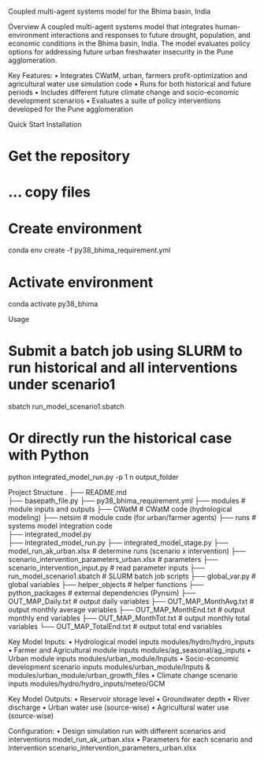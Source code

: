 Coupled multi-agent systems model for the Bhima basin, India


Overview
A coupled multi-agent systems model that integrates human-environment interactions and responses to future drought, population, and economic conditions in the Bhima basin, India. The model evaluates policy options for addressing future urban freshwater insecurity in the Pune agglomeration.


Key Features:
•	Integrates CWatM, urban, farmers profit-optimization and agricultural water use simulation code
•	Runs for both historical and future periods
•	Includes different future climate change and socio-economic development scenarios 
•	Evaluates a suite of policy interventions developed for the Pune agglomeration 


Quick Start
Installation
# Get the repository 
# ... copy files 

# Create environment 
conda env create -f py38_bhima_requirement.yml

# Activate environment
conda activate py38_bhima


Usage
# Submit a batch job using SLURM to run historical and all interventions under scenario1
sbatch run_model_scenario1.sbatch

# Or directly run the historical case with Python 
python integrated_model_run.py -p 1 n output_folder


Project Structure
.
├── README.md                         
├── basepath_file.py
├── py38_bhima_requirement.yml
├── modules                      # module inputs and outputs
├── CWatM                        # CWatM code (hydrological modeling)
├── netsim                       # module code (for urban/farmer agents)
├── runs                         # systems model integration code        
├── integrated_model.py          
├── integrated_model_run.py
├── integrated_model_stage.py
├── model_run_ak_urban.xlsx      # determine runs (scenario x intervention)
├── scenario_intervention_parameters_urban.xlsx   # parameters 
├── scenario_intervention_input.py    # read parameter inputs
├── run_model_scenario1.sbatch   # SLURM batch job scripts
├── global_var.py                # global variables
├── helper_objects               # helper functions
├── python_packages	             # external dependencies (Pynsim)
├── OUT_MAP_Daily.txt            # output daily variables 
├── OUT_MAP_MonthAvg.txt         # output monthly average variables
├── OUT_MAP_MonthEnd.txt         # output monthly end variables
├── OUT_MAP_MonthTot.txt         # output monthly total variables
└── OUT_MAP_TotalEnd.txt         # output total end variables


Key Model Inputs:
•	Hydrological model inputs  modules/hydro/hydro_inputs
•	Farmer and Agricultural module inputs  modules/ag_seasonal/ag_inputs
•	Urban module inputs  modules/urban_module/Inputs
•	Socio-economic development scenario inputs modules/urban_module/Inputs & modules/urban_module/urban_growth_files
•	Climate change scenario inputs modules/hydro/hydro_inputs/meteo/GCM


Key Model Outputs:
•	Reservoir storage level
•	Groundwater depth
•	River discharge
•	Urban water use (source-wise)
•	Agricultural water use (source-wise)


Configuration:
•	Design simulation run with different scenarios and interventions  model_run_ak_urban.xlsx
•	Parameters for each scenario and intervention  scenario_intervention_parameters_urban.xlsx



